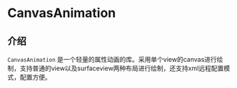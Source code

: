 # CanvasAnimation

## 介绍

`CanvasAnimation` 是一个轻量的属性动画的库。采用单个view的canvas进行绘制，支持普通的view以及surfaceview两种布局进行绘制，还支持xml远程配置模式，配置方便。
